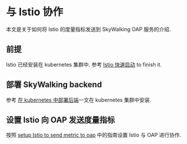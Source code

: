 # 与 Istio 协作

本文是关于如何将 Istio 的度量指标发送到 SkyWalking OAP 服务的介绍.

## 前提

Istio 已经安装在 kubernetes 集群中. 参考 [Istio 快速启动](https://istio.io/docs/setup/kubernetes/quick-start/)
to finish it.

## 部署 SkyWalking backend

参考 [在 kubernetes 中部署后端](../backend/backend-k8s.md)一文在 kubernetes 集群中安装.

## 设置 Istio 向 OAP 发送度量指标

按照 [setup Istio to send metric to oap](https://github.com/apache/incubator-skywalking-kubernetes#setup-istio-to-send-metric-to-oap)
中的指南设置 Istio 与 OAP 进行协作.

